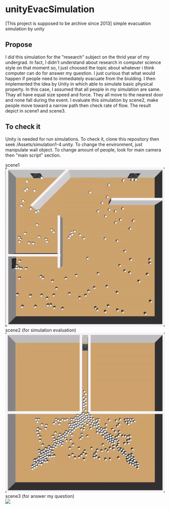 # unityEvacSimulation
[This project is supposed to be archive since 2013] simple evacuation simulation by unity

## Propose
I did this simulation for the "research" subject on the thrid year of my undergrad. In fact, I didn't understand about research in computer science style on that moment so, I just choosed the topic about whatever i think computer can do for answer my question. I just curious that what would happen if people need to immediately evacuate from the biulding. I then implemented the idea by Unity in which able to simulate basic physical property. In this case, I assumed that all people in my simulation are same. Thay all have equal size speed and force. They all move to the nearest door and none fall during the event. I evaluate this simulation by scene2, make people move toward a narrow path then check rate of flow. The result depict in scene1 and scene3. 

## To check it
Unity is needed for run simulations. To check it, clone this repository then seek /Assets/simulation1-4.unity. To change the environment, just manipulate wall object. To change amount of people, look for main camera then "main script" section.

scene1 <br/>
![](s1.gif)<br/>
scene2 (for simulation evaluation)<br/>
![](s2.gif)<br/>
scene3 (for answer my question)<br/>
![](s3.gif)
